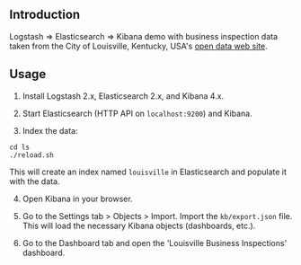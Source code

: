 ## Introduction
Logstash => Elasticsearch => Kibana demo with business inspection data taken from
the City of Louisville, Kentucky, USA's [open data web site](https://data.louisvilleky.gov/dataset/yelp-data).

## Usage

1. Install Logstash 2.x, Elasticsearch 2.x, and Kibana 4.x.

2. Start Elasticsearch (HTTP API on `localhost:9200`) and Kibana.

3. Index the data:

  ```
  cd ls
  ./reload.sh
  ```

  This will create an index named `louisville` in Elasticsearch and populate it with the data.

4. Open Kibana in your browser.

  1. Go to the Settings tab > Objects > Import. Import the `kb/export.json` file. This will load the necessary Kibana objects (dashboards, etc.).

  2. Go to the Dashboard tab and open the 'Louisville Business Inspections' dashboard.
